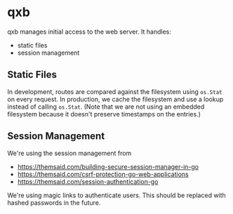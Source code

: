 # qxb

qxb manages initial access to the web server.
It handles:

* static files
* session management

## Static Files
In development, routes are compared against the filesystem using `os.Stat` on every request.
In production, we cache the filesystem and use a lookup instead of calling `os.Stat`.
(Note that we are not using an embedded filesystem because it doesn't preserve timestamps on the entries.)

## Session Management
We're using the session management from
* https://themsaid.com/building-secure-session-manager-in-go
* https://themsaid.com/csrf-protection-go-web-applications
* https://themsaid.com/session-authentication-go

We're using magic links to authenticate users.
This should be replaced with hashed passwords in the future.